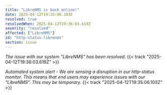 ```yaml
---
title: "LibreNMS is back online!"
date: 2025-04-12T19:35:06.103Z
resolved: true
resolvedWhen: 2025-04-12T19:36:03.619Z
severity: "resolved"
affected: ["LibreNMS"]
id: "http-status-librenms"
section: issue
---
```


*The issue with our system "LibreNMS" has been resolved.* {{< track "2025-04-12T19:36:03.619Z" >}}

**Automated system alert* - We are sensing a disruption in our http-status monitor. This means that end users may experience issues with our "LibreNMS". This may be temporary.* {{< track "2025-04-12T19:35:06.103Z" >}}
